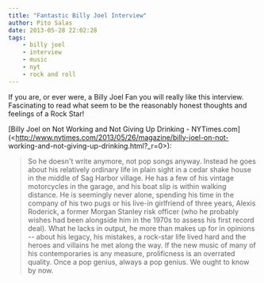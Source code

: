 ```yaml
---
title: "Fantastic Billy Joel Interview"
author: Pito Salas
date: 2013-05-28 22:02:28
tags:
    - billy joel
    - interview
    - music
    - nyt
    - rock and roll
---
```



If you are, or ever were, a Billy Joel Fan you will really like this
interview. Fascinating to read what seem to be the reasonably honest thoughts
and feelings of a Rock Star!

[Billy Joel on Not Working and Not Giving Up Drinking -
NYTimes.com](<http://www.nytimes.com/2013/05/26/magazine/billy-joel-on-not-
working-and-not-giving-up-drinking.html?_r=0>):

> So he doesn't write anymore, not pop songs anyway. Instead he goes about his
> relatively ordinary life in plain sight in a cedar shake house in the middle
> of Sag Harbor village. He has a few of his vintage motorcycles in the
> garage, and his boat slip is within walking distance. He is seemingly never
> alone, spending his time in the company of his two pugs or his live-in
> girlfriend of three years, Alexis Roderick, a former Morgan Stanley risk
> officer (who he probably wishes had been alongside him in the 1970s to
> assess his first record deal). What he lacks in output, he more than makes
> up for in opinions -- about his legacy, his mistakes, a rock-star life lived
> hard and the heroes and villains he met along the way. If the new music of
> many of his contemporaries is any measure, prolificness is an overrated
> quality. Once a pop genius, always a pop genius. We ought to know by now.




